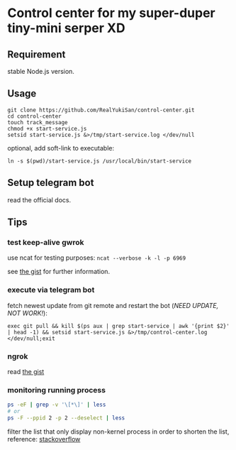 # Control center for my super-duper tiny-mini serper XD

## Requirement
stable Node.js version.

## Usage

```
git clone https://github.com/RealYukiSan/control-center.git
cd control-center
touch track_message
chmod +x start-service.js
setsid start-service.js &>/tmp/start-service.log </dev/null
```

optional, add soft-link to executable:
```
ln -s $(pwd)/start-service.js /usr/local/bin/start-service
```

## Setup telegram bot
read the official docs.

## Tips

### test keep-alive gwrok

use ncat for testing purposes: `ncat --verbose -k -l -p 6969`

see [the gist](https://gist.github.com/RealYukiSan/e0feea6d8fbf1b0963bab570e5828d57) for further information.

### execute via telegram bot

fetch newest update from git remote and restart the bot (*NEED UPDATE, NOT WORK!*):

```
exec git pull && kill $(ps aux | grep start-service | awk '{print $2}' | head -1) && setsid start-service.js &>/tmp/control-center.log </dev/null;exit
```

### ngrok
read [the gist](https://gist.github.com/RealYukiSan/1e0ad1fc07c41b26b0d54986f248ff09)

### monitoring running process

```bash
ps -eF | grep -v '\[*\]' | less
# or
ps -F --ppid 2 -p 2 --deselect | less
```

filter the list that only display non-kernel process in order to shorten the list, reference: [stackoverflow](https://unix.stackexchange.com/questions/78583/can-ps-display-only-non-kernel-processes-on-linux)
